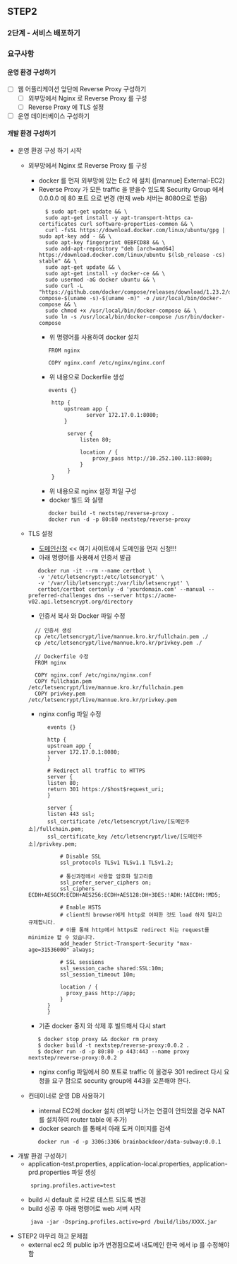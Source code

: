 ## STEP2

### 2단계 - 서비스 배포하기

### 요구사항

#### 운영 환경 구성하기

- [ ] 웹 어플리케이션 앞단에 Reverse Proxy 구성하기
    - [ ] 외부망에서 Nginx 로 Reverse Proxy 를 구성
    - [ ] Reverse Proxy 에 TLS 설정
- [ ] 운영 데이터베이스 구성하기

#### 개발 환경 구성하기
- 운영 환경 구성 하기 시작 
  - 외부망에서 Nginx 로 Reverse Proxy 를 구성
    - docker 를 먼저 외부망에 있는 Ec2 에 설치 ([mannue] External-EC2)
    - Reverse Proxy 가 모든 traffic 을 받을수 있도록 Security Group 에서 0.0.0.0 에 80 포트 으로 변경 (현재 web 서버는 8080으로 받음)
      ```text
        $ sudo apt-get update && \
        sudo apt-get install -y apt-transport-https ca-certificates curl software-properties-common && \
        curl -fsSL https://download.docker.com/linux/ubuntu/gpg | sudo apt-key add - && \
        sudo apt-key fingerprint 0EBFCD88 && \
        sudo add-apt-repository "deb [arch=amd64] https://download.docker.com/linux/ubuntu $(lsb_release -cs) stable" && \
        sudo apt-get update && \
        sudo apt-get install -y docker-ce && \
        sudo usermod -aG docker ubuntu && \
        sudo curl -L "https://github.com/docker/compose/releases/download/1.23.2/docker-compose-$(uname -s)-$(uname -m)" -o /usr/local/bin/docker-compose && \
        sudo chmod +x /usr/local/bin/docker-compose && \
        sudo ln -s /usr/local/bin/docker-compose /usr/bin/docker-compose
      ```
      - 위 명령어를 사용하여 docker 설치
      ```text
         FROM nginx
                  
         COPY nginx.conf /etc/nginx/nginx.conf
      ```
      - 위 내용으로 Dockerfile 생성  
      ```text
         events {}

          http {
              upstream app {
                     server 172.17.0.1:8080;
              }
    
               server {
                   listen 80;
    
                   location / {
                       proxy_pass http://10.252.100.113:8080;
                   }
               }
          }
      ```
      - 위 내용으로 nginx 설정 파일 구성 
      - docker 빌드 와 실행 
      ```text
         docker build -t nextstep/reverse-proxy .
         docker run -d -p 80:80 nextstep/reverse-proxy
      ```
  - TLS 설정
    - [도메인신청](https://xn--220b31d95hq8o.xn--3e0b707e/) << 여기 사이트에서 도메인을 먼저 신청!!!
    - 아래 명령어를 사용해서 인증서 발급
    ```text
       docker run -it --rm --name certbot \
       -v '/etc/letsencrypt:/etc/letsencrypt' \
       -v '/var/lib/letsencrypt:/var/lib/letsencrypt' \
       certbot/certbot certonly -d 'yourdomain.com' --manual --preferred-challenges dns --server https://acme-v02.api.letsencrypt.org/directory
    ```
    - 인증서 복사 와 Docker 파일 수정 
    ```text
      // 인증서 생성 
      cp /etc/letsencrypt/live/mannue.kro.kr/fullchain.pem ./
      cp /etc/letsencrypt/live/mannue.kro.kr/privkey.pem ./
                
      // Dockerfile 수정
      FROM nginx

      COPY nginx.conf /etc/nginx/nginx.conf
      COPY fullchain.pem /etc/letsencrypt/live/mannue.kro.kr/fullchain.pem
      COPY privkey.pem /etc/letsencrypt/live/mannue.kro.kr/privkey.pem
    ```
    - nginx config 파일 수정
    ```text
          events {}

          http {       
          upstream app {
          server 172.17.0.1:8080;
          }
                    
          # Redirect all traffic to HTTPS
          server {
          listen 80;
          return 301 https://$host$request_uri;
          }
                    
          server {
          listen 443 ssl;  
          ssl_certificate /etc/letsencrypt/live/[도메인주소]/fullchain.pem;
          ssl_certificate_key /etc/letsencrypt/live/[도메인주소]/privkey.pem;
                    
              # Disable SSL
              ssl_protocols TLSv1 TLSv1.1 TLSv1.2;
                    
              # 통신과정에서 사용할 암호화 알고리즘
              ssl_prefer_server_ciphers on;
              ssl_ciphers ECDH+AESGCM:ECDH+AES256:ECDH+AES128:DH+3DES:!ADH:!AECDH:!MD5;
                    
              # Enable HSTS
              # client의 browser에게 http로 어떠한 것도 load 하지 말라고 규제합니다.
              # 이를 통해 http에서 https로 redirect 되는 request를 minimize 할 수 있습니다.
              add_header Strict-Transport-Security "max-age=31536000" always;
                    
              # SSL sessions
              ssl_session_cache shared:SSL:10m;
              ssl_session_timeout 10m;      
                    
              location / {
                proxy_pass http://app;    
              }
          }
          }
    ```
    - 기존 docker 중지 와 삭제 후 빌드해서 다시 start
    ```text
       $ docker stop proxy && docker rm proxy
       $ docker build -t nextstep/reverse-proxy:0.0.2 .
       $ docker run -d -p 80:80 -p 443:443 --name proxy nextstep/reverse-proxy:0.0.2

    ```
    - nginx config 파일에서 80 포트로 traffic 이 올경우 301 redirect 다시 요청을 요구 함으로 security group에 443을 오픈해야 한다. 
  
  - 컨테이너로 운영 DB 사용하기
      - internal EC2에 docker 설치 (외부망 나가는 연결이 안되었을 경우 NAT 를 설치하여 router table 에 추가)
      - docker search 를 통해서 아래 도커 이미지를 검색
      ```text
         docker run -d -p 3306:3306 brainbackdoor/data-subway:0.0.1
      ```
- 개발 환경 구성하기
  - application-test.properties, application-local.properties, application-prd.properties 파일 생성
  ```text
      spring.profiles.active=test
  ```
  - build 시 default 로 H2로 테스트 되도록 변경 
  - build 성공 후 아래 명령어로 web 서버 시작
  ```text
      java -jar -Dspring.profiles.active=prd /build/libs/XXXX.jar 
  ```
- STEP2 마무리 하고 문제점
  - external ec2 의 public ip가 변경됨으로써 내도메인 한국 에서 ip 를 수정해야 함
          
        
              